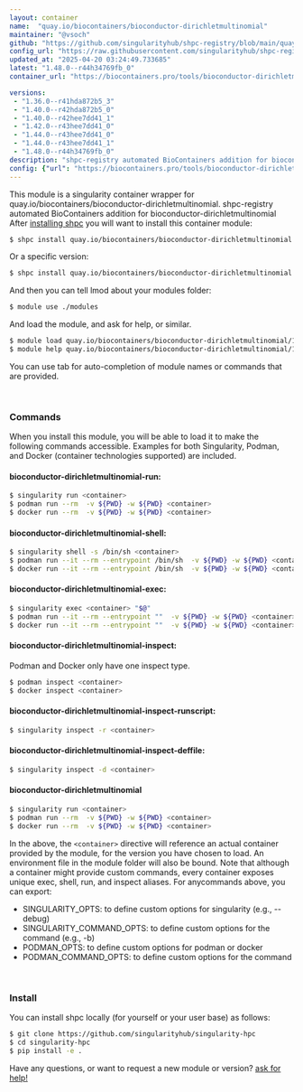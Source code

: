 ```yaml
---
layout: container
name:  "quay.io/biocontainers/bioconductor-dirichletmultinomial"
maintainer: "@vsoch"
github: "https://github.com/singularityhub/shpc-registry/blob/main/quay.io/biocontainers/bioconductor-dirichletmultinomial/container.yaml"
config_url: "https://raw.githubusercontent.com/singularityhub/shpc-registry/main/quay.io/biocontainers/bioconductor-dirichletmultinomial/container.yaml"
updated_at: "2025-04-20 03:24:49.733685"
latest: "1.48.0--r44h34769fb_0"
container_url: "https://biocontainers.pro/tools/bioconductor-dirichletmultinomial"

versions:
 - "1.36.0--r41hda872b5_3"
 - "1.40.0--r42hda872b5_0"
 - "1.40.0--r42hee7dd41_1"
 - "1.42.0--r43hee7dd41_0"
 - "1.44.0--r43hee7dd41_0"
 - "1.44.0--r43hee7dd41_1"
 - "1.48.0--r44h34769fb_0"
description: "shpc-registry automated BioContainers addition for bioconductor-dirichletmultinomial"
config: {"url": "https://biocontainers.pro/tools/bioconductor-dirichletmultinomial", "maintainer": "@vsoch", "description": "shpc-registry automated BioContainers addition for bioconductor-dirichletmultinomial", "latest": {"1.48.0--r44h34769fb_0": "sha256:b03e022a024d22806e29bd9c103b7884c87dbbfac91c980a8c4e071d6d252e48"}, "tags": {"1.36.0--r41hda872b5_3": "sha256:255216cfe4681869fe889960d05b957dfe3ac2cecc8f37babb15e02cf3725c32", "1.40.0--r42hda872b5_0": "sha256:ce47eed3da7e84a71fffc84426124bddf80f1534ba840a9796fee754909b00df", "1.40.0--r42hee7dd41_1": "sha256:2d0fc16c75a0bf13f406db8564b43936ab7df31be0c4bbd59f2fa0ed9cce49f5", "1.42.0--r43hee7dd41_0": "sha256:cd9723bfd39cf1f7ed6fa2fbc1b550fe70293eb92df846f2e02ea9079cc51a9b", "1.44.0--r43hee7dd41_0": "sha256:747720b131f9ee0b19a076a20b7f70aa01bd60c6b485597e1ac4b289586ecf08", "1.44.0--r43hee7dd41_1": "sha256:54edbcabc90d5b09211334f0f50708f896a6c8225ef25f2c1af12eac7b94c184", "1.48.0--r44h34769fb_0": "sha256:b03e022a024d22806e29bd9c103b7884c87dbbfac91c980a8c4e071d6d252e48"}, "docker": "quay.io/biocontainers/bioconductor-dirichletmultinomial"}
---
```


This module is a singularity container wrapper for quay.io/biocontainers/bioconductor-dirichletmultinomial.
shpc-registry automated BioContainers addition for bioconductor-dirichletmultinomial
After [installing shpc](#install) you will want to install this container module:


```bash
$ shpc install quay.io/biocontainers/bioconductor-dirichletmultinomial
```

Or a specific version:

```bash
$ shpc install quay.io/biocontainers/bioconductor-dirichletmultinomial:1.48.0--r44h34769fb_0
```

And then you can tell lmod about your modules folder:

```bash
$ module use ./modules
```

And load the module, and ask for help, or similar.

```bash
$ module load quay.io/biocontainers/bioconductor-dirichletmultinomial/1.48.0--r44h34769fb_0
$ module help quay.io/biocontainers/bioconductor-dirichletmultinomial/1.48.0--r44h34769fb_0
```

You can use tab for auto-completion of module names or commands that are provided.

<br>

### Commands

When you install this module, you will be able to load it to make the following commands accessible.
Examples for both Singularity, Podman, and Docker (container technologies supported) are included.

#### bioconductor-dirichletmultinomial-run:

```bash
$ singularity run <container>
$ podman run --rm  -v ${PWD} -w ${PWD} <container>
$ docker run --rm  -v ${PWD} -w ${PWD} <container>
```

#### bioconductor-dirichletmultinomial-shell:

```bash
$ singularity shell -s /bin/sh <container>
$ podman run --it --rm --entrypoint /bin/sh  -v ${PWD} -w ${PWD} <container>
$ docker run --it --rm --entrypoint /bin/sh  -v ${PWD} -w ${PWD} <container>
```

#### bioconductor-dirichletmultinomial-exec:

```bash
$ singularity exec <container> "$@"
$ podman run --it --rm --entrypoint ""  -v ${PWD} -w ${PWD} <container> "$@"
$ docker run --it --rm --entrypoint ""  -v ${PWD} -w ${PWD} <container> "$@"
```

#### bioconductor-dirichletmultinomial-inspect:

Podman and Docker only have one inspect type.

```bash
$ podman inspect <container>
$ docker inspect <container>
```

#### bioconductor-dirichletmultinomial-inspect-runscript:

```bash
$ singularity inspect -r <container>
```

#### bioconductor-dirichletmultinomial-inspect-deffile:

```bash
$ singularity inspect -d <container>
```



#### bioconductor-dirichletmultinomial

```bash
$ singularity run <container>
$ podman run --rm  -v ${PWD} -w ${PWD} <container>
$ docker run --rm  -v ${PWD} -w ${PWD} <container>
```


In the above, the `<container>` directive will reference an actual container provided
by the module, for the version you have chosen to load. An environment file in the
module folder will also be bound. Note that although a container
might provide custom commands, every container exposes unique exec, shell, run, and
inspect aliases. For anycommands above, you can export:

 - SINGULARITY_OPTS: to define custom options for singularity (e.g., --debug)
 - SINGULARITY_COMMAND_OPTS: to define custom options for the command (e.g., -b)
 - PODMAN_OPTS: to define custom options for podman or docker
 - PODMAN_COMMAND_OPTS: to define custom options for the command

<br>

### Install

You can install shpc locally (for yourself or your user base) as follows:

```bash
$ git clone https://github.com/singularityhub/singularity-hpc
$ cd singularity-hpc
$ pip install -e .
```

Have any questions, or want to request a new module or version? [ask for help!](https://github.com/singularityhub/singularity-hpc/issues)